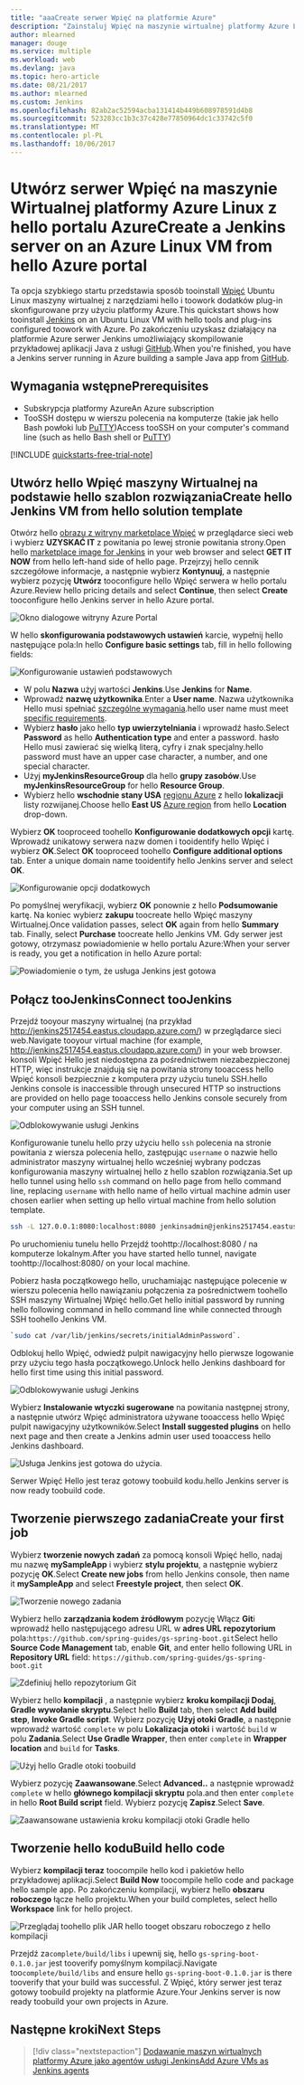 ```yaml
---
title: "aaaCreate serwer Wpięć na platformie Azure"
description: "Zainstaluj Wpięć na maszynie wirtualnej platformy Azure Linux z szablon rozwiązania Wpięć hello i tworzenia przykładowej aplikacji Java."
author: mlearned
manager: douge
ms.service: multiple
ms.workload: web
ms.devlang: java
ms.topic: hero-article
ms.date: 08/21/2017
ms.author: mlearned
ms.custom: Jenkins
ms.openlocfilehash: 82ab2ac52594acba131414b449b608978591d4b8
ms.sourcegitcommit: 523283cc1b3c37c428e77850964dc1c33742c5f0
ms.translationtype: MT
ms.contentlocale: pl-PL
ms.lasthandoff: 10/06/2017
---
```

# <a name="create-a-jenkins-server-on-an-azure-linux-vm-from-hello-azure-portal"></a><span data-ttu-id="44e30-103">Utwórz serwer Wpięć na maszynie Wirtualnej platformy Azure Linux z hello portalu Azure</span><span class="sxs-lookup"><span data-stu-id="44e30-103">Create a Jenkins server on an Azure Linux VM from hello Azure portal</span></span>

<span data-ttu-id="44e30-104">Ta opcja szybkiego startu przedstawia sposób tooinstall [Wpięć](https://jenkins.io) Ubuntu Linux maszyny wirtualnej z narzędziami hello i toowork dodatków plug-in skonfigurowane przy użyciu platformy Azure.</span><span class="sxs-lookup"><span data-stu-id="44e30-104">This quickstart shows how tooinstall [Jenkins](https://jenkins.io) on an Ubuntu Linux VM with hello tools and plug-ins configured toowork with Azure.</span></span> <span data-ttu-id="44e30-105">Po zakończeniu uzyskasz działający na platformie Azure serwer Jenkins umożliwiający skompilowanie przykładowej aplikacji Java z usługi [GitHub](https://github.com).</span><span class="sxs-lookup"><span data-stu-id="44e30-105">When you're finished, you have a Jenkins server running in Azure building a sample Java app from [GitHub](https://github.com).</span></span>

## <a name="prerequisites"></a><span data-ttu-id="44e30-106">Wymagania wstępne</span><span class="sxs-lookup"><span data-stu-id="44e30-106">Prerequisites</span></span>

* <span data-ttu-id="44e30-107">Subskrypcja platformy Azure</span><span class="sxs-lookup"><span data-stu-id="44e30-107">An Azure subscription</span></span>
* <span data-ttu-id="44e30-108">TooSSH dostępu w wierszu polecenia na komputerze (takie jak hello Bash powłoki lub [PuTTY](http://www.putty.org/))</span><span class="sxs-lookup"><span data-stu-id="44e30-108">Access tooSSH on your computer's command line (such as hello Bash shell or [PuTTY](http://www.putty.org/))</span></span>

[!INCLUDE [quickstarts-free-trial-note](../../includes/quickstarts-free-trial-note.md)]

## <a name="create-hello-jenkins-vm-from-hello-solution-template"></a><span data-ttu-id="44e30-109">Utwórz hello Wpięć maszyny Wirtualnej na podstawie hello szablon rozwiązania</span><span class="sxs-lookup"><span data-stu-id="44e30-109">Create hello Jenkins VM from hello solution template</span></span>

<span data-ttu-id="44e30-110">Otwórz hello [obrazu z witryny marketplace Wpięć](https://azuremarketplace.microsoft.com/marketplace/apps/azure-oss.jenkins?tab=Overview) w przeglądarce sieci web i wybierz **UZYSKAĆ IT** z powitania po lewej stronie powitania strony.</span><span class="sxs-lookup"><span data-stu-id="44e30-110">Open hello [marketplace image for Jenkins](https://azuremarketplace.microsoft.com/marketplace/apps/azure-oss.jenkins?tab=Overview) in your web browser and select  **GET IT NOW** from hello left-hand side of hello page.</span></span> <span data-ttu-id="44e30-111">Przejrzyj hello cennik szczegółowe informacje, a następnie wybierz **Kontynuuj**, a następnie wybierz pozycję **Utwórz** tooconfigure hello Wpięć serwera w hello portalu Azure.</span><span class="sxs-lookup"><span data-stu-id="44e30-111">Review hello pricing details and select **Continue**, then select **Create** tooconfigure hello Jenkins server in hello Azure portal.</span></span> 
   
![Okno dialogowe witryny Azure Portal](./media/install-jenkins-solution-template/ap-create.png)

<span data-ttu-id="44e30-113">W hello **skonfigurowania podstawowych ustawień** karcie, wypełnij hello następujące pola:</span><span class="sxs-lookup"><span data-stu-id="44e30-113">In hello **Configure basic settings** tab, fill in hello following fields:</span></span>

![Konfigurowanie ustawień podstawowych](./media/install-jenkins-solution-template/ap-basic.png)

* <span data-ttu-id="44e30-115">W polu **Nazwa** użyj wartości **Jenkins**.</span><span class="sxs-lookup"><span data-stu-id="44e30-115">Use **Jenkins** for **Name**.</span></span>
* <span data-ttu-id="44e30-116">Wprowadź **nazwę użytkownika**.</span><span class="sxs-lookup"><span data-stu-id="44e30-116">Enter a **User name**.</span></span> <span data-ttu-id="44e30-117">Nazwa użytkownika Hello musi spełniać [szczególne wymagania](/azure/virtual-machines/linux/faq#what-are-the-username-requirements-when-creating-a-vm).</span><span class="sxs-lookup"><span data-stu-id="44e30-117">hello user name must meet [specific requirements](/azure/virtual-machines/linux/faq#what-are-the-username-requirements-when-creating-a-vm).</span></span>
* <span data-ttu-id="44e30-118">Wybierz **hasło** jako hello **typ uwierzytelniania** i wprowadź hasło.</span><span class="sxs-lookup"><span data-stu-id="44e30-118">Select **Password** as hello **Authentication type** and enter a password.</span></span> <span data-ttu-id="44e30-119">hasło Hello musi zawierać się wielką literą, cyfry i znak specjalny.</span><span class="sxs-lookup"><span data-stu-id="44e30-119">hello password must have an upper case character, a number, and one special character.</span></span>
* <span data-ttu-id="44e30-120">Użyj **myJenkinsResourceGroup** dla hello **grupy zasobów**.</span><span class="sxs-lookup"><span data-stu-id="44e30-120">Use **myJenkinsResourceGroup** for hello **Resource Group**.</span></span>
* <span data-ttu-id="44e30-121">Wybierz hello **wschodnie stany USA** [regionu Azure](https://azure.microsoft.com/regions/) z hello **lokalizacji** listy rozwijanej.</span><span class="sxs-lookup"><span data-stu-id="44e30-121">Choose hello **East US** [Azure region](https://azure.microsoft.com/regions/) from hello **Location** drop-down.</span></span>

<span data-ttu-id="44e30-122">Wybierz **OK** tooproceed toohello **Konfigurowanie dodatkowych opcji** kartę. Wprowadź unikatowy serwera nazw domen i tooidentify hello Wpięć i wybierz **OK**.</span><span class="sxs-lookup"><span data-stu-id="44e30-122">Select **OK** tooproceed toohello **Configure additional options** tab. Enter a unique domain name tooidentify hello Jenkins server and select **OK**.</span></span>

![Konfigurowanie opcji dodatkowych](./media/install-jenkins-solution-template/ap-addtional.png)  

 <span data-ttu-id="44e30-124">Po pomyślnej weryfikacji, wybierz **OK** ponownie z hello **Podsumowanie** kartę. Na koniec wybierz **zakupu** toocreate hello Wpięć maszyny Wirtualnej.</span><span class="sxs-lookup"><span data-stu-id="44e30-124">Once validation passes, select **OK** again from hello **Summary** tab. Finally, select **Purchase** toocreate hello Jenkins VM.</span></span> <span data-ttu-id="44e30-125">Gdy serwer jest gotowy, otrzymasz powiadomienie w hello portalu Azure:</span><span class="sxs-lookup"><span data-stu-id="44e30-125">When your server is ready, you get a notification in hello Azure portal:</span></span>   

![Powiadomienie o tym, że usługa Jenkins jest gotowa](./media/install-jenkins-solution-template/jenkins-deploy-notification-ready.png)

## <a name="connect-toojenkins"></a><span data-ttu-id="44e30-127">Połącz tooJenkins</span><span class="sxs-lookup"><span data-stu-id="44e30-127">Connect tooJenkins</span></span>

<span data-ttu-id="44e30-128">Przejdź tooyour maszyny wirtualnej (na przykład http://jenkins2517454.eastus.cloudapp.azure.com/) w przeglądarce sieci web.</span><span class="sxs-lookup"><span data-stu-id="44e30-128">Navigate tooyour virtual machine (for example, http://jenkins2517454.eastus.cloudapp.azure.com/) in  your web browser.</span></span> <span data-ttu-id="44e30-129">konsoli Wpięć Hello jest niedostępna za pośrednictwem niezabezpieczonej HTTP, więc instrukcje znajdują się na powitania strony tooaccess hello Wpięć konsoli bezpiecznie z komputera przy użyciu tunelu SSH.</span><span class="sxs-lookup"><span data-stu-id="44e30-129">hello Jenkins console is inaccessible through unsecured HTTP so instructions are provided on hello page tooaccess hello Jenkins console securely from your computer using an SSH tunnel.</span></span>

![Odblokowywanie usługi Jenkins](./media/install-jenkins-solution-template/jenkins-ssh-instructions.png)

<span data-ttu-id="44e30-131">Konfigurowanie tunelu hello przy użyciu hello `ssh` polecenia na stronie powitania z wiersza polecenia hello, zastępując `username` o nazwie hello administrator maszyny wirtualnej hello wcześniej wybrany podczas konfigurowania maszyny wirtualnej hello z hello szablon rozwiązania.</span><span class="sxs-lookup"><span data-stu-id="44e30-131">Set up hello tunnel using hello `ssh` command on hello page from hello command line, replacing `username` with hello name of hello virtual machine admin user chosen earlier when setting up hello virtual machine from hello solution template.</span></span>

```bash
ssh -L 127.0.0.1:8080:localhost:8080 jenkinsadmin@jenkins2517454.eastus.cloudapp.azure.com
```

<span data-ttu-id="44e30-132">Po uruchomieniu tunelu hello Przejdź toohttp://localhost:8080 / na komputerze lokalnym.</span><span class="sxs-lookup"><span data-stu-id="44e30-132">After you have started hello tunnel, navigate toohttp://localhost:8080/ on your local machine.</span></span> 

<span data-ttu-id="44e30-133">Pobierz hasła początkowego hello, uruchamiając następujące polecenie w wierszu polecenia hello nawiązaniu połączenia za pośrednictwem toohello SSH maszyny Wirtualnej Wpięć hello.</span><span class="sxs-lookup"><span data-stu-id="44e30-133">Get hello initial password by running hello following command in hello command line while connected through SSH toohello Jenkins VM.</span></span>

```bash
`sudo cat /var/lib/jenkins/secrets/initialAdminPassword`.
```

<span data-ttu-id="44e30-134">Odblokuj hello Wpięć, odwiedź pulpit nawigacyjny hello pierwsze logowanie przy użyciu tego hasła początkowego.</span><span class="sxs-lookup"><span data-stu-id="44e30-134">Unlock hello Jenkins dashboard for hello first time using this initial password.</span></span>

![Odblokowywanie usługi Jenkins](./media/install-jenkins-solution-template/jenkins-unlock.png)

<span data-ttu-id="44e30-136">Wybierz **Instalowanie wtyczki sugerowane** na powitania następnej strony, a następnie utwórz Wpięć administratora używane tooaccess hello Wpięć pulpit nawigacyjny użytkowników.</span><span class="sxs-lookup"><span data-stu-id="44e30-136">Select **Install suggested plugins** on hello next page and then create a Jenkins admin user used tooaccess hello Jenkins dashboard.</span></span>

![Usługa Jenkins jest gotowa do użycia.](./media/install-jenkins-solution-template/jenkins-welcome.png)

<span data-ttu-id="44e30-138">Serwer Wpięć Hello jest teraz gotowy toobuild kodu.</span><span class="sxs-lookup"><span data-stu-id="44e30-138">hello Jenkins server is now ready toobuild code.</span></span>

## <a name="create-your-first-job"></a><span data-ttu-id="44e30-139">Tworzenie pierwszego zadania</span><span class="sxs-lookup"><span data-stu-id="44e30-139">Create your first job</span></span>

<span data-ttu-id="44e30-140">Wybierz **tworzenie nowych zadań** za pomocą konsoli Wpięć hello, nadaj mu nazwę **mySampleApp** i wybierz **stylu projektu**, a następnie wybierz pozycję **OK**.</span><span class="sxs-lookup"><span data-stu-id="44e30-140">Select **Create new jobs** from hello Jenkins console, then name it **mySampleApp** and select **Freestyle project**, then select **OK**.</span></span>

![Tworzenie nowego zadania](./media/install-jenkins-solution-template/jenkins-new-job.png) 

<span data-ttu-id="44e30-142">Wybierz hello **zarządzania kodem źródłowym** pozycję Włącz **Git**i wprowadź hello następującego adresu URL w **adres URL repozytorium** pola:`https://github.com/spring-guides/gs-spring-boot.git`</span><span class="sxs-lookup"><span data-stu-id="44e30-142">Select hello **Source Code Management** tab, enable **Git**, and enter hello following URL in **Repository URL**  field: `https://github.com/spring-guides/gs-spring-boot.git`</span></span>

![Zdefiniuj hello repozytorium Git](./media/install-jenkins-solution-template/jenkins-job-git-configuration.png) 

<span data-ttu-id="44e30-144">Wybierz hello **kompilacji** , a następnie wybierz **kroku kompilacji Dodaj**, **Gradle wywołanie skryptu**.</span><span class="sxs-lookup"><span data-stu-id="44e30-144">Select hello **Build** tab, then select **Add build step**, **Invoke Gradle script**.</span></span> <span data-ttu-id="44e30-145">Wybierz pozycję **Użyj otoki Gradle**, a następnie wprowadź wartość `complete` w polu **Lokalizacja otoki** i wartość `build` w polu **Zadania**.</span><span class="sxs-lookup"><span data-stu-id="44e30-145">Select **Use Gradle Wrapper**, then enter `complete` in **Wrapper location** and `build` for **Tasks**.</span></span>

![Użyj hello Gradle otoki toobuild](./media/install-jenkins-solution-template/jenkins-job-gradle-config.png) 

<span data-ttu-id="44e30-147">Wybierz pozycję **Zaawansowane**.</span><span class="sxs-lookup"><span data-stu-id="44e30-147">Select **Advanced..**</span></span> <span data-ttu-id="44e30-148">a następnie wprowadź `complete` w hello **głównego kompilacji skryptu** pola.</span><span class="sxs-lookup"><span data-stu-id="44e30-148">and then enter `complete` in hello **Root Build script** field.</span></span> <span data-ttu-id="44e30-149">Wybierz pozycję **Zapisz**.</span><span class="sxs-lookup"><span data-stu-id="44e30-149">Select **Save**.</span></span>

![Zaawansowane ustawienia kroku kompilacji otoki Gradle hello](./media/install-jenkins-solution-template/jenkins-job-gradle-advances.png) 

## <a name="build-hello-code"></a><span data-ttu-id="44e30-151">Tworzenie hello kodu</span><span class="sxs-lookup"><span data-stu-id="44e30-151">Build hello code</span></span>

<span data-ttu-id="44e30-152">Wybierz **kompilacji teraz** toocompile hello kod i pakietów hello przykładowej aplikacji.</span><span class="sxs-lookup"><span data-stu-id="44e30-152">Select **Build Now** toocompile hello code and package hello sample app.</span></span> <span data-ttu-id="44e30-153">Po zakończeniu kompilacji, wybierz hello **obszaru roboczego** łącze hello projektu.</span><span class="sxs-lookup"><span data-stu-id="44e30-153">When your build completes, select hello **Workspace** link for hello project.</span></span>

![Przeglądaj toohello plik JAR hello tooget obszaru roboczego z hello kompilacji](./media/install-jenkins-solution-template/jenkins-access-workspace.png) 

<span data-ttu-id="44e30-155">Przejdź za`complete/build/libs` i upewnij się, hello `gs-spring-boot-0.1.0.jar` jest tooverify pomyślnym kompilacji.</span><span class="sxs-lookup"><span data-stu-id="44e30-155">Navigate too`complete/build/libs` and ensure hello `gs-spring-boot-0.1.0.jar` is there tooverify that your build was successful.</span></span> <span data-ttu-id="44e30-156">Z Wpięć, który serwer jest teraz gotowy toobuild projekty na platformie Azure.</span><span class="sxs-lookup"><span data-stu-id="44e30-156">Your Jenkins server is now ready toobuild your own projects in Azure.</span></span>

## <a name="next-steps"></a><span data-ttu-id="44e30-157">Następne kroki</span><span class="sxs-lookup"><span data-stu-id="44e30-157">Next Steps</span></span>

> [!div class="nextstepaction"]
> [<span data-ttu-id="44e30-158">Dodawanie maszyn wirtualnych platformy Azure jako agentów usługi Jenkins</span><span class="sxs-lookup"><span data-stu-id="44e30-158">Add Azure VMs as Jenkins agents</span></span>](jenkins-azure-vm-agents.md)
